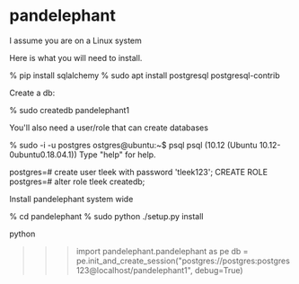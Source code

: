 # pandelephant

I assume you are on a Linux system

Here is what you will need to install.

% pip install sqlalchemy
% sudo apt install postgresql postgresql-contrib


Create a db:

% sudo createdb pandelephant1

You'll also need a user/role that can create databases
 
% sudo -i -u postgres
ostgres@ubuntu:~$ psql
psql (10.12 (Ubuntu 10.12-0ubuntu0.18.04.1))
Type "help" for help.

postgres=# create user tleek with password 'tleek123';
CREATE ROLE
postgres=# alter role tleek createdb;


Install pandelephant system wide

% cd pandelephant
% sudo python ./setup.py  install

python

>>> import pandelephant.pandelephant as pe
>>> db = pe.init_and_create_session("postgres://postgres:postgres123@localhost/pandelephant1", debug=True)
